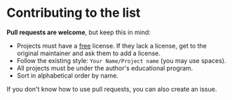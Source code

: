 # Contributing to the list

**Pull requests are welcome**, but keep this in mind:

- Projects must have a [free](https://gnu.org/licenses/license-list.html) license. If they lack a license, get to the original maintainer and ask them to add a license.
- Follow the existing style: `Your Name/Project name` (you may use spaces).
- All projects must be under the author's educational program.
- Sort in alphabetical order by name.

If you don't know how to use pull requests, you can also create an issue.
